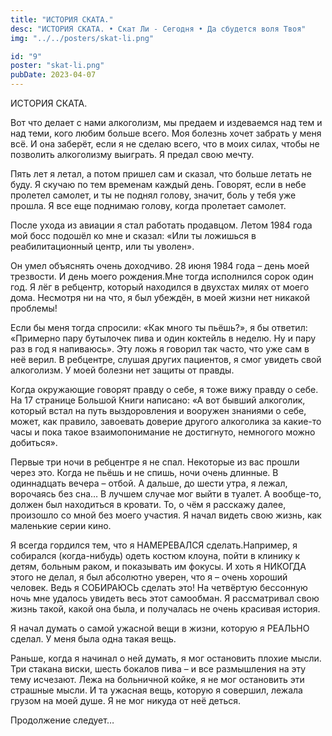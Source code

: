 ```yaml
---
title: "ИСТОРИЯ СКАТА."
desc: "ИСТОРИЯ СКАТА. • Скат Ли - Сегодня • Да сбудется воля Твоя"
img: "../../posters/skat-li.png"

id: "9"
poster: "skat-li.png"
pubDate: 2023-04-07
---
```


ИСТОРИЯ СКАТА.

Вот что делает с нами алкоголизм, мы предаем и издеваемся над тем и над теми, кого любим больше всего. Моя болезнь хочет забрать у меня всё. И она заберёт, если я не сделаю всего, что в моих силах, чтобы не позволить алкоголизму выиграть. Я предал свою мечту. 

Пять лет я летал, а потом пришел сам и сказал, что больше летать не буду. Я скучаю по тем временам каждый день. Говорят, если в небе пролетел самолет, и ты не поднял голову, значит, боль у тебя уже прошла. Я все еще поднимаю голову, когда пролетает самолет.

После ухода из авиации я стал работать продавцом. Летом 1984 года мой босс подошёл ко мне и сказал: «Или ты ложишься в реабилитационный центр, или ты уволен». 

Он умел объяснять очень доходчиво. 28 июня 1984 года – день моей трезвости. И день моего рождения.Мне тогда исполнился сорок один год. Я лёг в ребцентр, который находился в двухстах милях от моего дома. Несмотря ни на что, я был убеждён, в моей жизни нет никакой проблемы! 

Если бы меня тогда спросили: «Как много ты пьёшь?», я бы ответил: «Примерно пару бутылочек пива и один коктейль в неделю. Ну и пару раз в год я напиваюсь». Эту ложь я говорил так часто, что уже сам в неё верил. В ребцентре, слушая других пациентов, я смог увидеть свой алкоголизм. У моей болезни нет защиты от правды. 

Когда окружающие говорят правду о себе, я тоже вижу правду о себе. На 17 странице Большой Книги написано: «А вот бывший алкоголик, который встал на путь выздоровления и вооружен знаниями о себе, может, как правило, завоевать доверие другого алкоголика за какие-то часы и пока такое взаимопонимание не достигнуто, немногого можно добиться». 

Первые три ночи в ребцентре я не спал. Некоторые из вас прошли через это. Когда не пьёшь и не спишь, ночи очень длинные. В одиннадцать вечера – отбой. А дальше, до шести утра, я лежал, ворочаясь без сна… В лучшем случае мог выйти в туалет. А вообще-то, должен был находиться в кровати. То, о чём я расскажу далее, произошло со мной без моего участия. Я начал видеть свою жизнь, как маленькие серии кино. 

Я всегда гордился тем, что я НАМЕРЕВАЛСЯ сделать.Например, я собирался (когда-нибудь) одеть костюм клоуна, пойти в клинику к детям, больным раком, и показывать им фокусы. И хоть я НИКОГДА этого не делал, я был абсолютно уверен, что я – очень хороший человек. Ведь я СОБИРАЮСЬ сделать это! На четвёртую бессонную ночь мне удалось увидеть весь этот самообман. Я рассматривал свою жизнь такой, какой она была, и получалась не очень красивая история. 

Я начал думать о самой ужасной вещи в жизни, которую я РЕАЛЬНО сделал. У меня была одна такая вещь. 

Раньше, когда я начинал о ней думать, я мог остановить плохие мысли. Три стакана виски, шесть бокалов пива – и все размышления на эту тему исчезают. Лежа на больничной койке, я не мог остановить эти страшные мысли. И та ужасная вещь, которую я совершил, лежала грузом на моей душе. Я не мог никуда от неё деться.

Продолжение следует…
